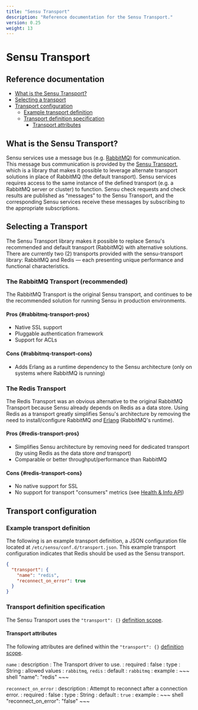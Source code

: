 ```yaml
---
title: "Sensu Transport"
description: "Reference documentation for the Sensu Transport."
version: 0.25
weight: 13
---
```


# Sensu Transport

## Reference documentation

- [What is the Sensu Transport?](#what-is-the-sensu-transport)
- [Selecting a transport](#selecting-a-transport)
- [Transport configuration](#transport-configuration)
  - [Example transport definition](#example-transport-definition)
  - [Transport definition specification](#transport-definition-specification)
    - [Transport attributes](#transport-attributes)

## What is the Sensu Transport?

Sensu services use a message bus (e.g. [RabbitMQ][1]) for communication. This
message bus communication is provided by the [Sensu Transport][2], which is  a
library that makes it possible to leverage alternate transport solutions in
place of RabbitMQ (the default transport). Sensu services requires access to the
same instance of the defined transport (e.g. a RabbitMQ server or cluster) to
function. Sensu check requests and check results are published as “messages” to
the Sensu Transport, and the corresponding Sensu services receive these messages
by subscribing to the appropriate subscriptions.

## Selecting a Transport

The Sensu Transport library makes it possible to replace Sensu's recommended and
default transport (RabbitMQ) with alternative solutions. There are currently
two (2) transports provided with the sensu-transport library: RabbitMQ and
Redis &mdash; each presenting unique performance and functional characteristics.

### The RabbitMQ Transport (recommended)

The RabbitMQ Transport is the original Sensu transport, and continues to be the
recommended solution for running Sensu in production environments.

#### Pros {#rabbitmq-transport-pros}

- Native SSL support
- Pluggable authentication framework
- Support for ACLs

#### Cons {#rabbitmq-transport-cons}

- Adds Erlang as a runtime dependency to the Sensu architecture (only on systems
  where RabbitMQ is running)

### The Redis Transport

The Redis Transport was an obvious alternative to the original RabbitMQ
Transport because Sensu already depends on Redis as a data store. Using Redis as
a transport greatly simplifies Sensu's architecture by removing the need to
install/configure RabbitMQ _and_ [Erlang](https://www.erlang.org/) (RabbitMQ's
runtime).

#### Pros {#redis-transport-pros}

- Simplifies Sensu architecture by removing need for dedicated transport (by
  using Redis as the data store _and_ transport)
- Comparable or better throughput/performance than RabbitMQ

#### Cons {#redis-transport-cons}

- No native support for SSL
- No support for transport "consumers" metrics (see [Health & Info API][4])

## Transport configuration

### Example transport definition

The following is an example transport definition, a JSON configuration file
located at `/etc/sensu/conf.d/transport.json`. This example transport
configuration indicates that Redis should be used as the Sensu transport.

~~~ json
{
  "transport": {
    "name": "redis",
    "reconnect_on_error": true
  }
}
~~~

### Transport definition specification

The Sensu Transport uses the `"transport": {}` [definition scope][3].

#### Transport attributes

The following attributes are defined within the `"transport": {}`
[definition scope](configuration#configuration-scopes).

`name`
: description
  : The Transport driver to use.
: required
  : false
: type
  : String
: allowed values
  : `rabbitmq`, `redis`
: default
  : `rabbitmq`
: example
  : ~~~ shell
    "name": "redis"
    ~~~

`reconnect_on_error`
: description
  : Attempt to reconnect after a connection error.
: required
  : false
: type
  : String
: default
  : `true`
: example
  : ~~~ shell
    "reconnect_on_error": "false"
    ~~~


[1]:  rabbitmq.html
[2]:  http://github.com/sensu/sensu-transport
[3]:  configuration.html#configuration-scopes
[4]:  ../api/health-and-info-api.html
